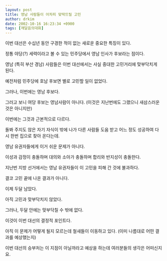 ```yaml
---
layout: post
title: 영남 사람들이 어차피 맞딱뜨릴 고민
author: drkim
date: 2002-10-16 16:23:34 +0900
tags: [깨달음의대화]
---
```

이번 대선은 수십년 동안 구경한 적이 없는 새로운 중요한 특징이 있다.
  
정통 야당(?) 세력이라고 볼 수 있는 민주당에서 영남 인사가 후보라는 점이다.
  
영남 (특히 부산 경남) 사람들은 이번 대선에서는 사실 중대한 고민거리에 맞부닥치게 된다.
  
예전처럼 민주당에 호남 후보면 별로 고민할 일이 없었다.
  
그러나, 이번에는 영남 후보다.
  
그러고 보니 여당 후보는 영남사람이 아니다. (이것은 지난번에도 그랬으니 새삼스러운 것은 아니지만)
  
이번에는 그것과 근본적으로 다르다.
  
돌봐 주지도 않은 자기 자식이 밖에 나가 다른 사람들 도움 받고 어느 정도 성공하여 다시 한번 집으로 찾아 온다는데.
  
영남 유권자들에게 이거 쉬운 문제가 아니다.
  
이성과 감정이 충돌하며 대의와 소아가 충돌하며 합리와 반지성이 충돌한다.
  
지난번 지방 선거에서는 영남 유권자들이 이 고민을 피해 간 것에 불과하다.
  
결코 고민 끝에 나온 결과가 아니다.
  
이제 두달 남았다.
  
아직 고민과 맞부닥치지 않았다.
  
그러나, 두달 안에는 맞부닥칠 수 밖에 없다.
  
이것이 이번 대선의 결정적 포인트다.
  
아직 이 문제가 어떻게 될지 모르는데 철새들이 이동하고 있다. (이미 나름대로 어떤 결과를 예상했는지)
  

  
이번 대선의 승부처는 이 지점이 아닐까라고 예상을 하는데 여러분들의 생각은 어떠신지요.